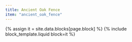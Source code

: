 ```yaml
---
title: Ancient Oak Fence
item: "ancient_oak_fence"
---
```


{% assign it = site.data.blocks[page.block] %}
{% include block_template.liquid block=it %}


